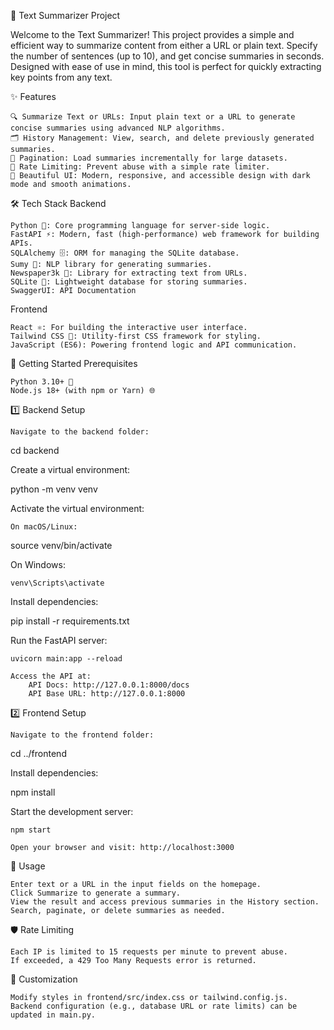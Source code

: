 📝 Text Summarizer Project

Welcome to the Text Summarizer! This project provides a simple and efficient way to summarize content from either a URL or plain text. Specify the number of sentences (up to 10), and get concise summaries in seconds. Designed with ease of use in mind, this tool is perfect for quickly extracting key points from any text.

✨ Features

    🔍 Summarize Text or URLs: Input plain text or a URL to generate concise summaries using advanced NLP algorithms.
    🗂️ History Management: View, search, and delete previously generated summaries.
    🔄 Pagination: Load summaries incrementally for large datasets.
    🚦 Rate Limiting: Prevent abuse with a simple rate limiter.
    🎨 Beautiful UI: Modern, responsive, and accessible design with dark mode and smooth animations.

🛠️ Tech Stack
Backend

    Python 🐍: Core programming language for server-side logic.
    FastAPI ⚡: Modern, fast (high-performance) web framework for building APIs.
    SQLAlchemy 🗄️: ORM for managing the SQLite database.
    Sumy 🧠: NLP library for generating summaries.
    Newspaper3k 📰: Library for extracting text from URLs.
    SQLite 💾: Lightweight database for storing summaries.
    SwaggerUI: API Documentation

Frontend

    React ⚛️: For building the interactive user interface.
    Tailwind CSS 🎨: Utility-first CSS framework for styling.
    JavaScript (ES6): Powering frontend logic and API communication.

🚀 Getting Started
Prerequisites

    Python 3.10+ 🐍
    Node.js 18+ (with npm or Yarn) 🌐

1️⃣ Backend Setup

    Navigate to the backend folder:

cd backend

Create a virtual environment:

python -m venv venv

Activate the virtual environment:

    On macOS/Linux:

source venv/bin/activate

On Windows:

    venv\Scripts\activate

Install dependencies:

pip install -r requirements.txt

Run the FastAPI server:

    uvicorn main:app --reload

    Access the API at:
        API Docs: http://127.0.0.1:8000/docs
        API Base URL: http://127.0.0.1:8000

2️⃣ Frontend Setup

    Navigate to the frontend folder:

cd ../frontend

Install dependencies:

npm install

Start the development server:

    npm start

    Open your browser and visit: http://localhost:3000

🧪 Usage

    Enter text or a URL in the input fields on the homepage.
    Click Summarize to generate a summary.
    View the result and access previous summaries in the History section.
    Search, paginate, or delete summaries as needed.

🛡️ Rate Limiting

    Each IP is limited to 15 requests per minute to prevent abuse.
    If exceeded, a 429 Too Many Requests error is returned.

🎨 Customization

    Modify styles in frontend/src/index.css or tailwind.config.js.
    Backend configuration (e.g., database URL or rate limits) can be updated in main.py.
